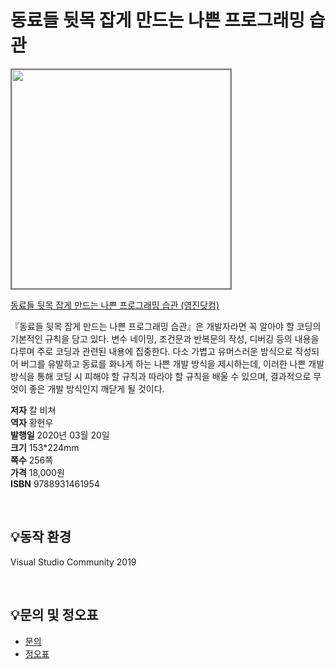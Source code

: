 # 동료들 뒷목 잡게 만드는 나쁜 프로그래밍 습관

<img src="https://www.youngjin.com/images/book_cover/9788931461954.jpg" height="350px" style="border: 2px solid grey;">

[동료들 뒷목 잡게 만드는 나쁜 프로그래밍 습관
 (영진닷컴)](https://blog.naver.com/ydot/221796971322)

『동료들 뒷목 잡게 만드는 나쁜 프로그래밍 습관』은 개발자라면 꼭 알아야 할 코딩의 기본적인 규칙을 담고 있다. 변수 네이밍, 조건문과 반복문의 작성, 디버깅 등의 내용을 다루며 주로 코딩과 관련된 내용에 집중한다. 다소 가볍고 유머스러운 방식으로 작성되어 버그를 유발하고 동료를 화나게 하는 나쁜 개발 방식을 제시하는데, 이러한 나쁜 개발 방식을 통해 코딩 시 피해야 할 규칙과 따라야 할 규칙을 배울 수 있으며, 결과적으로 무엇이 좋은 개발 방식인지 깨닫게 될 것이다.


**저자** 칼 비쳐  
**역자** 황현우  
**발행일** 2020년 03월 20일  
**크기** 153*224mm    
**쪽수** 256쪽   
**가격** 18,000원   
**ISBN** 9788931461954  

<br>

## 💡동작 환경
Visual Studio Community 2019  
 
<br>

## 💡문의 및 정오표
- [문의](mailto:Support@youngjin.com)
- [정오표](https://www.youngjin.com/Artyboard/mboard.asp?strBoardID=errata)
